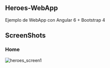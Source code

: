 ## Heroes-WebApp

Ejemplo de WebApp con Angular 6 + Bootstrap 4

## ScreenShots

### Home
![heroes_screen1](https://user-images.githubusercontent.com/19628502/48391163-2a374f80-e6e4-11e8-8bc1-3fdb96502309.png)
